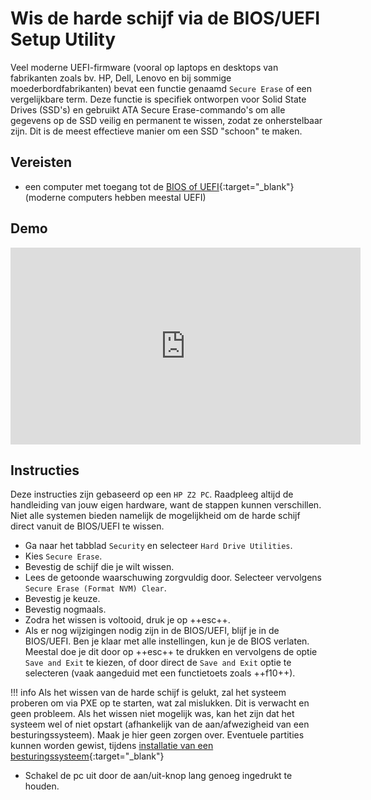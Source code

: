 # Wis de harde schijf via de BIOS/UEFI Setup Utility

Veel moderne UEFI-firmware (vooral op laptops en desktops van fabrikanten zoals bv. HP, Dell, Lenovo en bij sommige moederbordfabrikanten) bevat een functie genaamd `Secure Erase` of een vergelijkbare term. Deze functie is specifiek ontworpen voor Solid State Drives (SSD's) en gebruikt ATA Secure Erase-commando's om alle gegevens op de SSD veilig en permanent te wissen, zodat ze onherstelbaar zijn. Dit is de meest effectieve manier om een SSD "schoon" te maken.

## Vereisten
- een computer met toegang tot de [BIOS of UEFI](../open-bios-uefi-setup-utility/index.md){:target="_blank"} (moderne computers hebben meestal UEFI)

## Demo
<iframe width="560" height="315" src="https://www.youtube.com/embed/xiRsG7-qaQY?autoplay=0&loop=0&mute=0" title="YouTube video player" frameborder="0" allow="accelerometer; autoplay; clipboard-write; encrypted-media; gyroscope; picture-in-picture; web-share" referrerpolicy="strict-origin-when-cross-origin" allowfullscreen></iframe>

## Instructies
Deze instructies zijn gebaseerd op een `HP Z2 PC`. Raadpleeg altijd de handleiding van jouw eigen hardware, want de stappen kunnen verschillen.
Niet alle systemen bieden namelijk de mogelijkheid om de harde schijf direct vanuit de BIOS/UEFI te wissen. 

- Ga naar het tabblad `Security` en selecteer `Hard Drive Utilities`.
- Kies `Secure Erase`.
- Bevestig de schijf die je wilt wissen.
- Lees de getoonde waarschuwing zorgvuldig door. Selecteer vervolgens `Secure Erase (Format NVM) Clear`.
- Bevestig je keuze.
- Bevestig nogmaals.
- Zodra het wissen is voltooid, druk je op ++esc++.
- Als er nog wijzigingen nodig zijn in de BIOS/UEFI, blijf je in de BIOS/UEFI. Ben je klaar met alle instellingen, kun je de BIOS verlaten. Meestal doe je dit door op ++esc++ te drukken en vervolgens de optie `Save and Exit` te kiezen, of door direct de `Save and Exit` optie te selecteren (vaak aangeduid met een functietoets zoals ++f10++).

!!! info 
    Als het wissen van de harde schijf is gelukt, zal het systeem proberen om via PXE op te starten, wat zal mislukken. Dit is verwacht en geen probleem.
    Als het wissen niet mogelijk was, kan het zijn dat het systeem wel of niet opstart (afhankelijk van de aan/afwezigheid van een besturingssysteem). Maak je hier geen zorgen over. Eventuele partities kunnen worden gewist, tijdens [installatie van een besturingssysteem](../../tutorials/windows11-linuxmint22-dual-boot-uefi/index.md){:target="_blank"}

- Schakel de pc uit door de aan/uit-knop lang genoeg ingedrukt te houden.